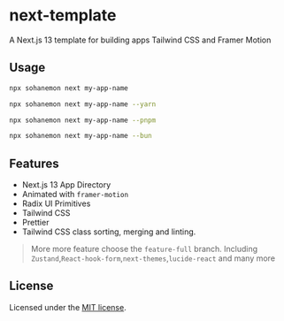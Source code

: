 # next-template

A Next.js 13 template for building apps Tailwind CSS and Framer Motion

## Usage

```bash
npx sohanemon next my-app-name
```

```bash
npx sohanemon next my-app-name --yarn
```

```bash
npx sohanemon next my-app-name --pnpm
```

```bash
npx sohanemon next my-app-name --bun
```

## Features

- Next.js 13 App Directory
- Animated with `framer-motion`
- Radix UI Primitives
- Tailwind CSS
- Prettier
- Tailwind CSS class sorting, merging and linting.

> More more feature choose the `feature-full` branch. Including `Zustand`,`React-hook-form`,`next-themes`,`lucide-react` and many more

## License

Licensed under the [MIT license](https://github.com/shadcn/ui/blob/main/LICENSE.md).
